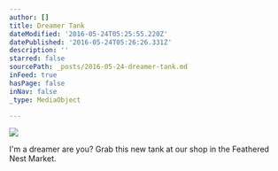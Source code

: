 ```yaml
---
author: []
title: Dreamer Tank
dateModified: '2016-05-24T05:25:55.220Z'
datePublished: '2016-05-24T05:26:26.331Z'
description: ''
starred: false
sourcePath: _posts/2016-05-24-dreamer-tank.md
inFeed: true
hasPage: false
inNav: false
_type: MediaObject

---
```

![](https://the-grid-user-content.s3-us-west-2.amazonaws.com/deb39434-8195-4fff-9228-74a4ce621a5c.jpg)

I'm a dreamer are you? Grab this new tank at our shop in the Feathered Nest Market.